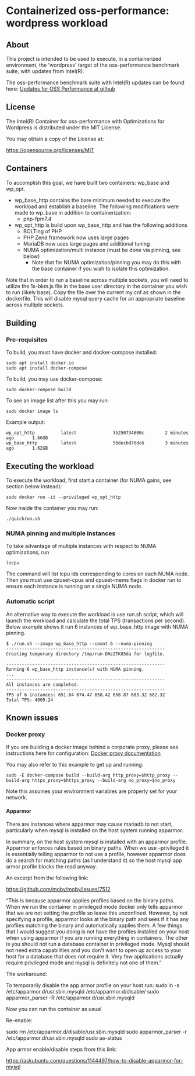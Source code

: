 # Containerized oss-performance: wordpress workload

## About

This project is intended to be used to execute, in a containerized environment,
the 'wordpress' target of the oss-performance benchmark suite, with updates from Intel(R).

The oss-performance benchmark suite with Intel(R) updates can be found here:
[Updates for OSS Performance at github](https://github.com/intel/Updates-for-OSS-Performance)

## License

The Intel(R) Container for oss-performance with Optimizations for Wordpress is distributed under the MIT License.

You may obtain a copy of the License at:

https://opensource.org/licenses/MIT


## Containers

To accomplish this goal, we have built two containers: wp_base and wp_opt.

* wp_base_http contains the bare minimum needed to execute the workload and establish
a baseline. The following modifications were made to wp_base in addition to containerization:
  * php-fpm7.4
* wp_opt_http is build upon wp_base_http and has the following additions
  * BOLTing of PHP
  * PHP Zend framework now uses large pages
  * MariaDB now uses large pages and additional tuning
  * NUMA optimization/multi instance (must be done via pinning, see below)
    * Note that for NUMA optimization/pinning you may do this with the base container if you wish to isolate this optimization.

Note that in order to run a baseline across multiple sockets, you will need to utilize the 1s-bkm.js file in the base user
directory in the container you wish to run (likely base).  Copy the file over the current my.cnf as shown in the dockerfile.
This will disable mysql query cache for an appropriate baseline across multiple sockets.

## Building

### Pre-requisites

To build, you must have docker and docker-compose installed:

```
sudo apt install docker.io
sudo apt install docker-compose
```

To build, you may use docker-compose:

```
sudo docker-compose build
```

To see an image list after this you may run:

```
sudo docker image ls
```

Example output:

```
wp_opt_http          latest              3b250734600c        2 minutes ago       1.66GB
wp_base_http         latest              56decbd76dc6        3 minutes ago       1.62GB
```

## Executing the workload

To execute the workload, first start a container (for NUMA gains, see section below instead):

```
sudo docker run -it --privileged wp_opt_http
```

Now inside the container you may run:

```
./quickrun.sh
```

### NUMA pinning and multiple instances

To take advantage of multiple instances with respect to NUMA optimizations, run
```
lscpu
```
The command will list lcpu ids corresponding to cores on each NUMA node.
Then you must use cpuset-cpus and cpuset-mems flags in docker run to ensure each
instance is running on a single NUMA node.

### Automatic script

An alternative way to execute the workload is use run.sh script, which will launch the workload and
calculate the total TPS (transactions per second).
Below example shows it run 6 instances of wp_base_http image with NUMA pinning.
```
$ ./run.sh --image wp_base_http --count 6 --numa-pinning
-------------------------------------------------------------
Creating temporary directory /tmp/run-DHzZTK85da for logfile.

-------------------------------------------------------------
Running 6 wp_base_http instance(s) with NUMA pinning.
...
-------------------------------------------------------------
All instances are completed.
-------------------------------------------------------------
TPS of 6 instances: 651.84 674.47 658.42 658.87 683.32 682.32
Total TPS: 4009.24
```

## Known issues

### Docker proxy

If you are building a docker image behind a corporate proxy, please see instructions here for configuration:
[Docker proxy documentation](https://docs.docker.com/network/proxy/)

You may also refer to this example to get up and running:
```
sudo -E docker-compose build --build-arg http_proxy=$http_proxy --build-arg https_proxy=$https_proxy --build-arg no_proxy=$no_proxy
```
Note this assumes your environment variables are properly set for your network.

#### Apparmor

There are instances where apparmor may cause mariadb to not start, particularly when mysql is installed on the host system running apparmor.

In summary, on the host system mysql is installed with an apparmor profile.  Apparmor enforces rules based on binary paths.
When we use –privileged it is essentially telling apparmor to not use a profile, however apparmor does do a search for matching paths (as I understand it) so the host mysql app armor profile blocks the read anyway.

An excerpt from the following link:

https://github.com/moby/moby/issues/7512

“This is because apparmor applies profiles based on the binary paths. When we run the container in privileged mode docker only tells apparmor that we are not setting the profile so leave this unconfined. However, by not specifying a profile, apparmor looks at the binary path and sees if it has any profiles matching the binary and automatically applies them.
A few things that I would suggest you doing is not have the profiles installed on your host when using apparmor if you are running everything in containers.
The other is you should not run a database container in privileged mode. Mysql should not need extra capabilities and you don't want to open up access to your host for a database that does not require it. Very few applications actually require privileged mode and mysql is definitely not one of them.”

The workaround:

To temporarily disable the app armor profile on your host run:
sudo ln -s /etc/apparmor.d/usr.sbin.mysqld /etc/apparmor.d/disable/
sudo apparmor_parser -R /etc/apparmor.d/usr.sbin.mysqld

Now you can run the container as usual

Re-enable:

sudo rm /etc/apparmor.d/disable/usr.sbin.mysqld
sudo apparmor_parser -r /etc/apparmor.d/usr.sbin.mysqld
sudo aa-status

App armor enable/disable steps from this link:

https://askubuntu.com/questions/1144497/how-to-disable-apparmor-for-mysql
